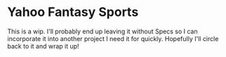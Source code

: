 # Yahoo Fantasy Sports

This is a wip. I'll probably end up leaving it without Specs so I can incorporate it into another project I need it for quickly. Hopefully I'll circle back to it and wrap it up!